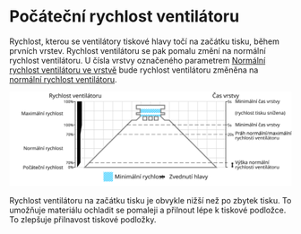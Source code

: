 Počáteční rychlost ventilátoru
====
Rychlost, kterou se ventilátory tiskové hlavy točí na začátku tisku, během prvních vrstev. Rychlost ventilátoru se pak pomalu změní na normální rychlost ventilátoru. U čísla vrstvy označeného parametrem [Normální rychlost ventilátoru ve vrstvě](cool_fan_full_layer.md) bude rychlost ventilátoru změněna na [normální rychlost ventilátoru](cool_fan_speed_min.md).

![Jaká rychlost ventilátoru se používá, a kde](../images/cool_fan_speed_cs.svg)

Rychlost ventilátoru na začátku tisku je obvykle nižší než po zbytek tisku. To umožňuje materiálu ochladit se pomaleji a přilnout lépe k tiskové podložce. To zlepšuje přilnavost tiskové podložky.
